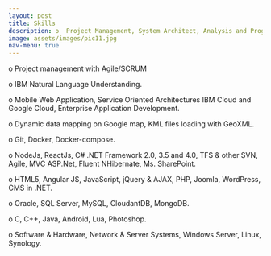 ```yaml
---
layout: post
title: Skills
description: o	Project Management, System Architect, Analysis and Programming. <br/><br/> o	Technologies, Web and Windows application, Mobile Application, JavaScript, C#, NodeJS, ReactJS, .NET CORE, Python, JAVA, C++, C, IBM Cloud, Google Cloud, AZURE, MVC, MVVM, HTML5, jQuery, Bootstrap, CSS, OOP, Lua.<br/><br/> o Databases, Ms. SQL Server, MySQL, CloudantDB, MongoDB.
image: assets/images/pic11.jpg
nav-menu: true
---
```

o	Project management with Agile/SCRUM

o	IBM Natural Language Understanding.

o	Mobile Web Application, Service Oriented Architectures IBM Cloud and Google Cloud, Enterprise Application Development.

o	Dynamic data mapping on Google map, KML files loading with GeoXML.

o	Git, Docker, Docker-compose.

o	NodeJs, ReactJs, C# .NET Framework 2.0, 3.5 and 4.0, TFS & other SVN, Agile, MVC ASP.Net, Fluent NHibernate, Ms. SharePoint.

o	HTML5, Angular JS, JavaScript, jQuery & AJAX, PHP, Joomla, WordPress, CMS in .NET.

o	Oracle, SQL Server, MySQL, CloudantDB, MongoDB.

o	C, C++, Java, Android, Lua, Photoshop.

o	Software & Hardware, Network & Server Systems, Windows Server, Linux, Synology.

